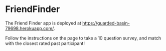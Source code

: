 # FriendFinder

The Friend Finder app is deployed at https://guarded-basin-79698.herokuapp.com/.

Follow the instructions on the page to take a 10 question survey, and match with the closest rated past participant!
